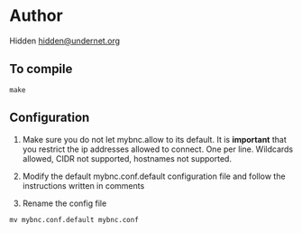 # Author
Hidden <hidden@undernet.org>

## To compile
```
make
```

## Configuration

1. Make sure you do not let mybnc.allow to its default. It is **important** that you restrict the ip addresses allowed to connect. One per line. Wildcards allowed, CIDR not supported, hostnames not supported.

2. Modify the default mybnc.conf.default configuration file and follow the instructions written in comments

3. Rename the config file
```
mv mybnc.conf.default mybnc.conf
```
